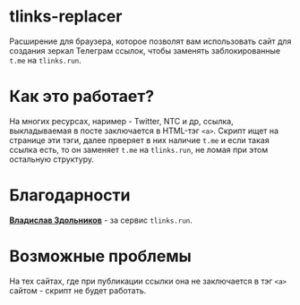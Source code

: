 # tlinks-replacer
Расширение для браузера, которое позволят вам использовать сайт для создания зеркал Телеграм ссылок, чтобы заменять заблокированные `t.me` на `tlinks.run`. 

# Как это работает? 
На многих ресурсах, наример - Twitter, NTC и др, ссылка, выкладываемая в посте заключается в HTML-тэг `<a>`. Скрипт ищет на странице эти тэги, далее прверяет в них наличие `t.me` и если такая ссылка есть, то  он заменяет `t.me` на `tlinks.run`, не ломая при этом остальную структуру. 

# Благодарности
[**Владислав Здольников**](https://twitter.com/zd_vladislav) - за сервис `tlinks.run`.

# Возможные проблемы
На тех сайтах, где при публикации ссылки она не заключается в тэг `<a>` сайтом - скрипт не будет работать.
